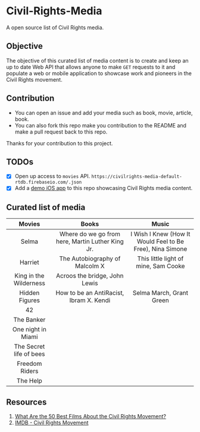 # Civil-Rights-Media

A open source list of Civil Rights media.

## Objective 

The objective of this curated list of media content is to create and keep an up to date Web API that allows anyone to make `GET` requests to it and populate a web or mobile application to showcase work and pioneers in the Civil Rights movement. 

## Contribution 

* You can open an issue and add your media such as book, movie, article, book. 
* You can also fork this repo make you contribution to the README and make a pull request back to this repo. 

Thanks for your contribution to this project. 

## TODOs

- [x] Open up access to `movies` API. `https://civilrights-media-default-rtdb.firebaseio.com/.json`
- [x] Add a [demo iOS app](https://github.com/alexpaul/Civil-Rights-Media/tree/realtime-database/CivilRightsMedia) to this repo showcasing Civil Rights media content. 

## Curated list of media 

| Movies | Books | Music |
|:-----:|:-------:|:------:|
| Selma | Where do we go from here, Martin Luther King Jr. | I Wish I Knew (How It Would Feel to Be Free), Nina Simone |
| Harriet | The Autobiography of Malcolm X | This little light of mine, Sam Cooke |
| King in the Wilderness | Acroos the bridge, John Lewis | |
| Hidden Figures | How to be an AntiRacist, Ibram X. Kendi | Selma March, Grant Green |
| 42 | | |
| The Banker | | |
| One night in Miami | | |
| The Secret life of bees | | |
| Freedom Riders | | |
| The Help | | |


## Resources 

1. [What Are the 50 Best Films About the Civil Rights Movement?](https://www.huffpost.com/entry/what-are-the-50-best-films-about-the-civil-rights-movement_b_587c1d9de4b077a19d180f14)
2. [IMDB - Civil Rights Movement](https://www.imdb.com/search/keyword/?keywords=civil-rights-movement)
